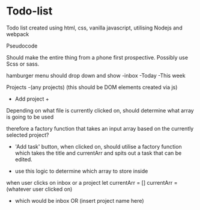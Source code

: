 # Todo-list
Todo list created using html, css, vanilla javascript, utilising Nodejs and webpack


Pseudocode

Should make the entire thing from a phone first prospective. Possibly use Scss or sass.

hamburger menu should drop down and show 
-inbox
-Today
-This week

Projects
-(any projects) (this should be DOM elements created via js)
- Add project +

Depending on what file is currently clicked on, should determine what array is going to be used

therefore a factory function that takes an input array based on the currently selected project?

<!-- code specific -->
<!-- Determing array to be stored inside -->
- 'Add task' button, when clicked on, should utilise a factory function which takes the title and currentArr and spits out a task that can be edited.

- use this logic to determine which array to store inside

when user clicks on inbox or a project
let currentArr = []
currentArr = (whatever user clicked on)
- which would be inbox OR (insert project name here)


<!-- Ensuring array items are swapped into different arrays and removed from their current array based on user choice/ date of due time -->